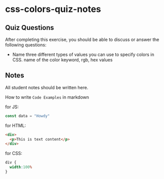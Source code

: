 # css-colors-quiz-notes

## Quiz Questions

After completing this exercise, you should be able to discuss or answer the following questions:

- Name three different types of values you can use to specify colors in CSS.
name of the color keyword, rgb, hex values

## Notes

All student notes should be written here.


How to write `Code Examples` in markdown

for JS:
```javascript
const data = "Howdy"
```

for HTML:
```html
<div>
  <p>This is text content</p>
</div>
```

for CSS:
```css
div {
  width:100%
}
```
